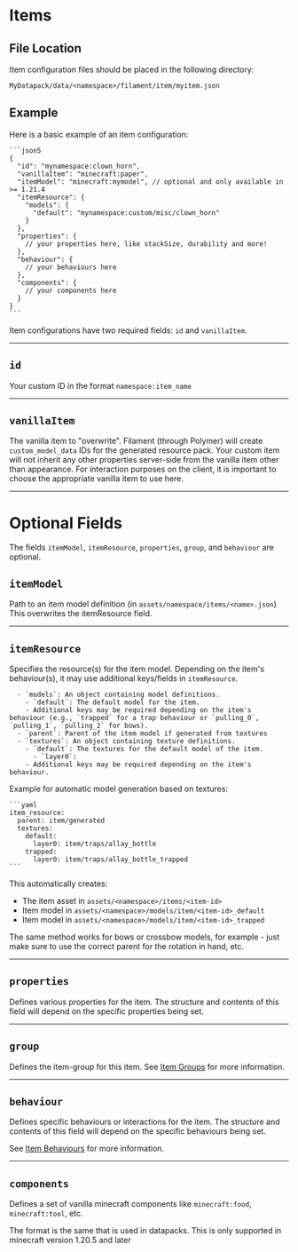 # Items

## File Location

Item configuration files should be placed in the following directory:
```
MyDatapack/data/<namespace>/filament/item/myitem.json
```

## Example

Here is a basic example of an item configuration:

~~~admonish example
```json5
{
  "id": "mynamespace:clown_horn",
  "vanillaItem": "minecraft:paper",
  "itemModel": "minecraft:mymodel", // optional and only available in >= 1.21.4
  "itemResource": {
    "models": {
      "default": "mynamespace:custom/misc/clown_horn"
    }
  },
  "properties": {
    // your properties here, like stackSize, durability and more!
  },
  "behaviour": {
    // your behaviours here
  },
  "components": {
    // your components here
  }
}
```
~~~

Item configurations have two required fields: `id` and `vanillaItem`.

---

## `id`

Your custom ID in the format `namespace:item_name`

---

## `vanillaItem`

The vanilla item to "overwrite". Filament (through Polymer) will create `custom_model_data` IDs for the generated resource pack. Your custom item will not inherit any other properties server-side from the vanilla item other than appearance. For interaction purposes on the client, it is important to choose the appropriate vanilla item to use here.

---

# Optional Fields

The fields `itemModel`, `itemResource`, `properties`, `group`, and `behaviour` are optional.

## `itemModel`

Path to an item model definition (in `assets/namespace/items/<name>.json`)
This overwrites the itemResource field.

---

## `itemResource`

Specifies the resource(s) for the item model. Depending on the item's behaviour(s), it may use additional keys/fields in `itemResource`.

~~~admonish info "Configurable Fields"
  - `models`: An object containing model definitions.
    - `default`: The default model for the item.
    - Additional keys may be required depending on the item's behaviour (e.g., `trapped` for a trap behaviour or `pulling_0`, `pulling_1`, `pulling_2` for bows).
  - `parent`: Parent of the item model if generated from textures
  - `textures`: An object containing texture definitions.
    - `default`: The textures for the default model of the item.
      - `layer0`: 
    - Additional keys may be required depending on the item's behaviour.
~~~

Example for automatic model generation based on textures:
~~~admonish example
```yaml
item_resource:
  parent: item/generated
  textures:
    default:
      layer0: item/traps/allay_bottle
    trapped:
      layer0: item/traps/allay_bottle_trapped
```
~~~

This automatically creates:
- The item asset in `assets/<namespace>/items/<item-id>`
- Item model in `assets/<namespace>/models/item/<item-id>_default`
- Item model in `assets/<namespace>/models/item/<item-id>_trapped`

The same method works for bows or crossbow models, for example - just make sure to use the correct parent for the rotation in hand, etc.

---

## `properties`

Defines various properties for the item. The structure and contents of this field will depend on the specific properties being set.

---

## `group`

Defines the item-group for this item. See [Item Groups](item-groups.md) for more information.

---

## `behaviour`

Defines specific behaviours or interactions for the item. The structure and contents of this field will depend on the specific behaviours being set.

See [Item Behaviours](item-behaviours.md) for more information.

---

## `components`

Defines a set of vanilla minecraft components like `minecraft:food`, `minecraft:tool`, etc. 

The format is the same that is used in datapacks. This is only supported in minecraft version 1.20.5 and later

